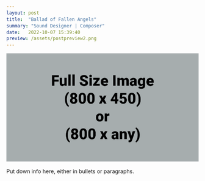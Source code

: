 ```yaml
---
layout: post
title:  "Ballad of Fallen Angels"
summary: "Sound Designer | Composer"
date:   2022-10-07 15:39:40
preview: /assets/postpreview2.png
---
```


![Picture 1](/assets/fullsize.png)

Put down info here, either in bullets or paragraphs.
